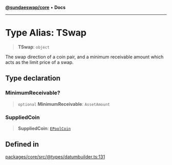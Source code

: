 [**@sundaeswap/core**](../../README.md) • **Docs**

***

# Type Alias: TSwap

> **TSwap**: `object`

The swap direction of a coin pair, and a minimum receivable amount
which acts as the limit price of a swap.

## Type declaration

### MinimumReceivable?

> `optional` **MinimumReceivable**: `AssetAmount`

### SuppliedCoin

> **SuppliedCoin**: [`EPoolCoin`](../enumerations/EPoolCoin.md)

## Defined in

[packages/core/src/@types/datumbuilder.ts:131](https://github.com/SundaeSwap-finance/sundae-sdk/blob/main/packages/core/src/@types/datumbuilder.ts#L131)
